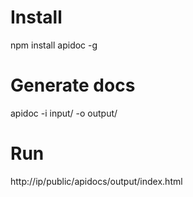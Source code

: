 # Install
npm install apidoc -g

# Generate docs
apidoc -i input/ -o output/

# Run
http://ip/public/apidocs/output/index.html
